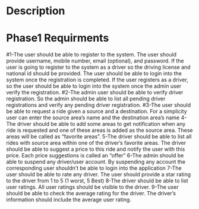 # Description
# Phase1 Requirments
#1-The user should be able to register to the system. The user should provide username, mobile number, email (optional), and password. If the user is going to register to the system as a driver so the driving license and national id should be provided. The user should be able to login into the system once the registration is completed. If the user registers as a driver, so the user should be able to login into the system once the admin user verify the registration.
#2-The admin user should be able to verify driver registration. So the admin should be able to list all pending driver registrations and verify any pending driver registration.
#3-The user should be able to request a ride given a source and a destination. For a simplicity user can enter the source area’s name and the destination area’s name
4-The driver should be able to add some areas to get notification when any ride is requested and one of these areas is added as the source area. These areas will be called as “favorite areas”.
5-The driver should be able to list all rides with source area within one of the driver’s favorite areas. The driver should be able to suggest a price to this ride and notify the user with this price. Each price suggestions is called an “offer”
6-The admin should be able to suspend any driver/user account. By suspending any account the corresponding user shouldn’t be able to login into the application
7-The user should be able to rate any driver. The user should provide a star rating to the driver from 1 to 5 (1 worst, 5 Best)
8-The driver should be able to list user ratings. All user ratings should be visible to the driver. 
9-The user should be able to check the average rating for the driver. The driver’s information should include the average user rating.

